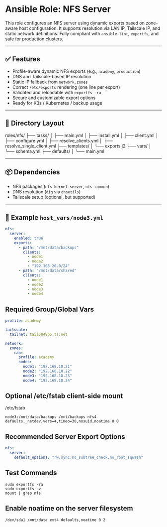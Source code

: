 # Ansible Role: NFS Server

This role configures an NFS server using dynamic exports based on zone-aware host configuration. It supports resolution via LAN IP, Tailscale IP, and static network definitions. Fully compliant with `ansible-lint`, `exportfs`, and safe for production clusters.

---

## ✅ Features

- Profile-aware dynamic NFS exports (e.g., `academy`, `production`)
- DNS and Tailscale-based IP resolution
- Static IP fallback from `network.zones`
- Correct `/etc/exports` rendering (one line per export)
- Validated and reloadable with `exportfs -ra`
- Secure and customizable export options
- Ready for K3s / Kubernetes / backup usage

---

## 📁 Directory Layout

roles/nfs/
├── tasks/
│   ├── main.yml
│   ├── install.yml
│   ├── client.yml
│   ├── configure.yml
│   ├── resolve_clients.yml
│   ├── resolve_single_client.yml
├── templates/
│   └── exports.j2
├── vars/
│   └── schema.yml
├── defaults/
│   └── main.yml

---

## 📦 Dependencies

- NFS packages (`nfs-kernel-server`, `nfs-common`)
- DNS resolution (`dig` via `dnsutils`)
- Tailscale setup (optional, but supported)

---

## 🔧 Example `host_vars/node3.yml`

```yaml
nfs:
  server:
    enabled: true
    exports:
      - path: "/mnt/data/backups"
        clients:
          - node1
          - node2
          - "192.168.20.0/24"
      - path: "/mnt/data/shared"
        clients:
          - node1
          - node2
          - node3
          - node4
```

## Required Group/Global Vars

```yaml
profile: academy

tailscale:
  tailnet: tail504865.ts.net

network:
  zones:
    can:
      profile: academy
      nodes:
        node1: "192.168.10.21"
        node2: "192.168.10.22"
        node3: "192.168.10.23"
        node4: "192.168.10.24"
```

## Optional /etc/fstab client-side mount

/etc/fstab

```shell
node3:/mnt/data/backups /mnt/backups nfs4 defaults,_netdev,vers=4,timeo=30,nosuid,noatime 0 0
```

## Recommended Server Export Options

```yaml
nfs:
  server:
    default_options: "rw,sync,no_subtree_check,no_root_squash"
```

## Test Commands

```shell
sudo exportfs -ra
sudo exportfs -v
mount | grep nfs
```

## Enable noatime on the server filesystem

```shell
/dev/sda1 /mnt/data ext4 defaults,noatime 0 2
```
